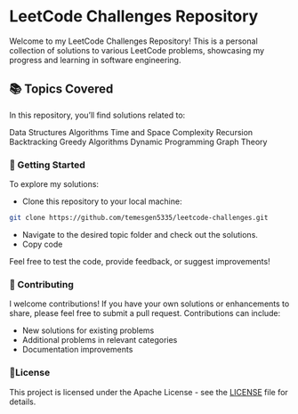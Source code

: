 # LeetCode Challenges Repository
Welcome to my LeetCode Challenges Repository! This is a personal collection of solutions to various LeetCode problems, showcasing my progress and learning in software engineering.


## 📚 Topics Covered
In this repository, you’ll find solutions related to:

Data Structures
Algorithms
Time and Space Complexity
Recursion
Backtracking
Greedy Algorithms
Dynamic Programming
Graph Theory


### 🚀 Getting Started
To explore my solutions:

- Clone this repository to your local machine:

```bash
git clone https://github.com/temesgen5335/leetcode-challenges.git
```
- Navigate to the desired topic folder and check out the solutions.
- Copy code

Feel free to test the code, provide feedback, or suggest improvements!

### 🤝 Contributing
I welcome contributions! If you have your own solutions or enhancements to share, please feel free to submit a pull request. Contributions can include:

- New solutions for existing problems
- Additional problems in relevant categories
- Documentation improvements

 
### 📄License

This project is licensed under the Apache License - see the  [LICENSE](LICENSE) file for details.


